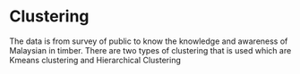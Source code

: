 # Clustering
The data is from survey of public to know the knowledge and awareness of Malaysian in timber. There are two types of clustering that is used which are Kmeans clustering and Hierarchical Clustering
